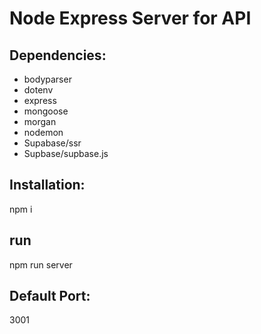 # Node Express Server for API

## Dependencies:
- bodyparser
- dotenv
- express
- mongoose
- morgan
- nodemon
- Supabase/ssr
- Supbase/supbase.js

## Installation:
npm i

## run
npm run server

## Default Port:
3001
